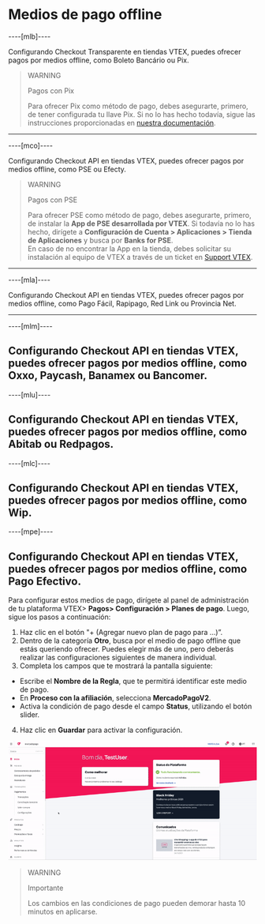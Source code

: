 # Medios de pago offline

----[mlb]----

Configurando Checkout Transparente en tiendas VTEX, puedes ofrecer pagos por medios offline, como Boleto Bancário ou Pix.

> WARNING
>
> Pagos con Pix
>
> Para ofrecer Pix como método de pago, debes asegurarte, primero, de tener configurada tu llave Pix. Si no lo has hecho todavía, sigue las instrucciones proporcionadas en [nuestra documentación](https://www.mercadopago.com.br/ajuda/17843).

------------

----[mco]----

Configurando Checkout API en tiendas VTEX, puedes ofrecer pagos por medios offline, como PSE ou Efecty.

> WARNING
>
> Pagos con PSE
>
> Para ofrecer PSE como método de pago, debes asegurarte, primero, de instalar la **App de PSE desarrollada por VTEX**. Si todavía no lo has hecho, dirígete a **Configuración de Cuenta > Aplicaciones > Tienda de Aplicaciones** y busca por **Banks for PSE**. 
> <br>
> En caso de no encontrar la App en la tienda, debes solicitar su instalación al equipo de VTEX a través de un ticket en [Support VTEX](https://help.vtex.com/es/support).

------------

----[mla]----

Configurando Checkout API en tiendas VTEX, puedes ofrecer pagos por medios offline, como Pago Fácil, Rapipago, Red Link ou Provincia Net.

------------

----[mlm]----

Configurando Checkout API en tiendas VTEX, puedes ofrecer pagos por medios offline, como Oxxo, Paycash, Banamex ou Bancomer.
------------


----[mlu]----

Configurando Checkout API en tiendas VTEX, puedes ofrecer pagos por medios offline, como Abitab ou Redpagos.
------------

----[mlc]----

Configurando Checkout API en tiendas VTEX, puedes ofrecer pagos por medios offline, como Wip.
------------

----[mpe]----

Configurando Checkout API en tiendas VTEX, puedes ofrecer pagos por medios offline, como Pago Efectivo.
------------


Para configurar estos medios de pago, dirígete al panel de administración de tu plataforma VTEX> **Pagos> Configuración > Planes de pago**. Luego, sigue los pasos a continuación:

1. Haz clic en el botón "+ (Agregar nuevo plan de pago para ...)”.
2. Dentro de la categoría **Otro**, busca por el medio de pago offline que estás queriendo ofrecer. Puedes elegir más de uno, pero deberás realizar las configuraciones siguientes de manera individual.
3. Completa los campos que te mostrará la pantalla siguiente:
 * Escribe el **Nombre de la Regla**, que te permitirá identificar este medio de pago.
 * En **Proceso con la afiliación**, selecciona **MercadoPagoV2**. 
 * Activa la condición de pago desde el campo **Status**, utilizando el botón slider. 

4. Haz clic en **Guardar** para activar la configuración.

![Configurar condições de pagamento](/images/vtex/paymentconditions-imagenv2-pt.gif)

> WARNING
>
> Importante
>
> Los cambios en las condiciones de pago pueden demorar hasta 10 minutos en aplicarse.
